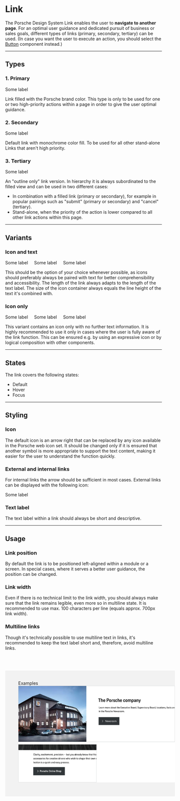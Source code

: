 # Link

The Porsche Design System Link enables the user to **navigate to another page**. For an optimal user guidance and dedicated pursuit of business or sales goals, different types of links (primary, secondary, tertiary) can be used.
(In case you want the user to execute an action, you should select the [Button](#/components/button) component instead.)

---

## Types

### 1. Primary

<p-link variant="primary" href="https://www.porsche.com">Some label</p-link>

Link filled with the Porsche brand color. This type is only to be used for one or two high-priority actions within a page in order to give the user optimal guidance.

### 2. Secondary

<p-link href="https://www.porsche.com">Some label</p-link>

Default link with monochrome color fill. To be used for all other stand-alone Links that aren't high priority.

### 3. Tertiary

<p-link variant="tertiary" href="https://www.porsche.com">Some label</p-link>

An "outline only" link version. In hierarchy it is always subordinated to the filled view and can be used in two different cases:

- In combination with a filled link (primary or secondary), for example in popular pairings such as "submit" (primary or secondary) and "cancel" (tertiary).
- Stand-alone, when the priority of the action is lower compared to all other link actions within this page.


---

## Variants

### Icon and text

<p-link variant="primary" href="https://www.porsche.com">Some label</p-link> <p-link href="https://www.porsche.com" style="margin-left:16px;">Some label</p-link> <p-link variant="tertiary" href="https://www.porsche.com" style="margin-left:16px;">Some label</p-link>

This should be the option of your choice whenever possible, as icons should preferably always be paired with text for better comprehensibility and accessibility. The length of the link always adapts to the length of the text label.
The size of the icon container always equals the line height of the text it's combined with.

### Icon only

<p-link variant="primary" href="https://www.porsche.com" hide-label="true">Some label</p-link> <p-link href="https://www.porsche.com" hide-label="true" style="margin-left:16px;">Some label</p-link> <p-link variant="tertiary" href="https://www.porsche.com" hide-label="true" style="margin-left:16px;">Some label</p-link>

This variant contains an icon only with no further text information. It is highly recommended to use it only in cases where the user is fully aware of the link function. This can be ensured e.g. by using an expressive icon or by logical composition with other components.

---

## States

The link covers the following states:

* Default
* Hover
* Focus

---

## Styling

### Icon
The default icon is an arrow right that can be replaced by any icon available in the Porsche web icon set. It should be changed only if it is ensured that another symbol is more appropriate to support the text content, making it easier for the user to understand the function quickly.  

### External and internal links
For internal links the arrow should be sufficient in most cases. External links can be displayed with the following icon:

<p-link href="https://www.porsche.com" icon="link-extern" aria-label="Extern link">Some label</p-link>

### Text label
The text label within a link should always be short and descriptive.

---

## Usage

### Link position

By default the link is to be positioned left-aligned within a module or a screen. In special cases, where it serves a better user guidance, the position can be changed.

### Link width

Even if there is no technical limit to the link width, you should always make sure that the link remains legible, even more so in multiline state. It is recommended to use max. 100 characters per line (equals approx. 700px link width).

### Multiline links

Though it's technically possible to use multiline text in links, it's recommended to keep the text label short and, therefore, avoid multiline links.


<div style="background:#F2F2F2; width:100%; margin-top: 64px; padding-top: 32px; padding-left: 42px; padding-bottom: 42px;">
    <p-headline variant="headline-3" tag="h3" style="margin-bottom: 24px;">Examples</p-headline>
    <img src="./assets/link-examples.png" alt="" />
</div>
